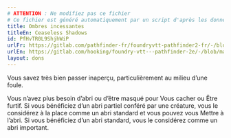 ```yaml
---
# ATTENTION : Ne modifiez pas ce fichier
# Ce fichier est généré automatiquement par un script d'après les données du module Foundry VTT officiel et de sa traduction
title: Ombres incessantes
titleEn: Ceaseless Shadows
id: PfHvTR0L9ShjhWiP
urlFr: https://gitlab.com/pathfinder-fr/foundryvtt-pathfinder2-fr/-/blob/master/data/feats/PfHvTR0L9ShjhWiP.htm
urlEn: https://gitlab.com/hooking/foundry-vtt---pathfinder-2e/-/blob/master/packs/data/feats.db/ceaseless-shadows.json
layout: dons
---
```

Vous savez très bien passer inaperçu, particulièrement au milieu d’une foule.

Vous n’avez plus besoin d’abri ou d’être masqué pour Vous cacher ou Être furtif. Si vous bénéficiez d’un abri partiel conféré par une créature, vous le considérez à la place comme un abri standard et vous pouvez vous Mettre à l’abri. Si vous bénéficiez d’un abri standard, vous le considérez comme un abri important.
